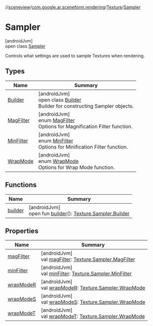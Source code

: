 //[sceneview](../../../../index.md)/[com.google.ar.sceneform.rendering](../../index.md)/[Texture](../index.md)/[Sampler](index.md)

# Sampler

[androidJvm]\
open class [Sampler](index.md)

Controls what settings are used to sample Textures when rendering.

## Types

| Name | Summary |
|---|---|
| [Builder](-builder/index.md) | [androidJvm]<br>open class [Builder](-builder/index.md)<br>Builder for constructing Sampler objects. |
| [MagFilter](-mag-filter/index.md) | [androidJvm]<br>enum [MagFilter](-mag-filter/index.md)<br>Options for Magnification Filter function. |
| [MinFilter](-min-filter/index.md) | [androidJvm]<br>enum [MinFilter](-min-filter/index.md)<br>Options for Minification Filter function. |
| [WrapMode](-wrap-mode/index.md) | [androidJvm]<br>enum [WrapMode](-wrap-mode/index.md)<br>Options for Wrap Mode function. |

## Functions

| Name | Summary |
|---|---|
| [builder](builder.md) | [androidJvm]<br>open fun [builder](builder.md)(): [Texture.Sampler.Builder](-builder/index.md) |

## Properties

| Name | Summary |
|---|---|
| [magFilter](mag-filter.md) | [androidJvm]<br>val [magFilter](mag-filter.md): [Texture.Sampler.MagFilter](-mag-filter/index.md) |
| [minFilter](min-filter.md) | [androidJvm]<br>val [minFilter](min-filter.md): [Texture.Sampler.MinFilter](-min-filter/index.md) |
| [wrapModeR](wrap-mode-r.md) | [androidJvm]<br>val [wrapModeR](wrap-mode-r.md): [Texture.Sampler.WrapMode](-wrap-mode/index.md) |
| [wrapModeS](wrap-mode-s.md) | [androidJvm]<br>val [wrapModeS](wrap-mode-s.md): [Texture.Sampler.WrapMode](-wrap-mode/index.md) |
| [wrapModeT](wrap-mode-t.md) | [androidJvm]<br>val [wrapModeT](wrap-mode-t.md): [Texture.Sampler.WrapMode](-wrap-mode/index.md) |
